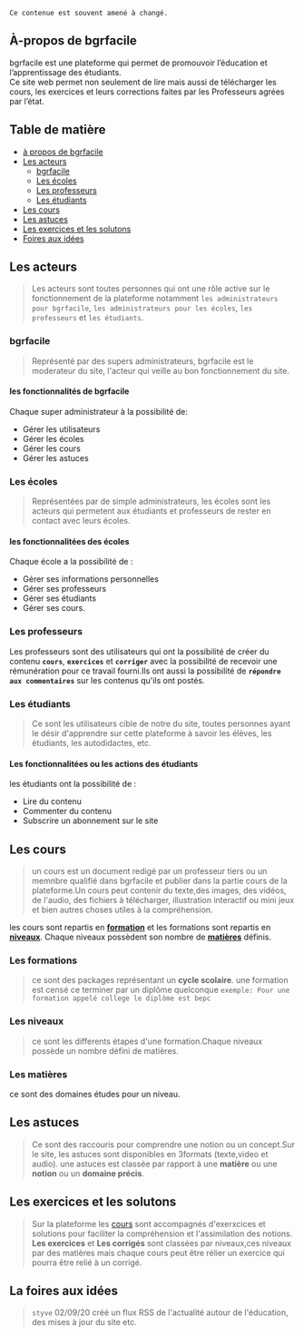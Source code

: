 ````
Ce contenue est souvent amené à changé.
````

## À-propos de bgrfacile  
bgrfacile est une plateforme qui permet de promouvoir l’éducation et l’apprentissage des étudiants.  
Ce site web  permet non seulement de lire mais aussi de télécharger les cours, les exercices et leurs corrections faites par les Professeurs agrées par l’état.

## Table de matière

- [à propos de bgrfacile ](#À-propos-de-bgrfacile)
- [Les acteurs](#Les-acteurs)
  - [bgrfacile](#bgrfacile)
  - [Les écoles ](#Les-écoles)
  - [Les professeurs](#Les-professeurs)
  - [Les étudiants](#Les-etudiants)
- [Les cours](#Les-cours)
- [Les astuces](#Les-astuces)
- [Les exercices et les solutons](#Les-exercices-et-les-solutons)
- [Foires aux idées ](#Foires-aux-idées )


## Les acteurs  
>Les acteurs sont toutes personnes qui ont une rôle active sur le  fonctionnement de la plateforme notamment 
`les administrateurs pour bgrfacile`, `les administrateurs pour les écoles`, `les professeurs` et `les étudiants`.  

### bgrfacile  
> Représenté par des supers administrateurs, bgrfacile est le moderateur du site, l'acteur qui veille au bon fonctionnement du site.  

#### les fonctionnalités de bgrfacile
Chaque super administrateur à la possibilité de:    
* Gérer les utilisateurs
* Gérer les écoles
* Gérer les cours
* Gérer les astuces


### Les écoles  
> Représentées par de simple administrateurs, les écoles sont les acteurs qui permetent aux étudiants et professeurs de rester en contact avec leurs écoles.    

#### les fonctionnalitées des écoles 
Chaque école a la possibilité de :  
* Gérer ses informations personnelles
* Gérer ses professeurs  
* Gérer ses étudiants  
* Gérer ses cours.

### Les professeurs  
Les professeurs sont des utilisateurs qui ont la possibilité de créer du contenu  **`cours`**, **`exercices`** et **`corriger`** avec la possibilité de recevoir une rémunération pour ce travail fourni.Ils ont aussi la possibilité de **`répondre aux commentaires`** sur les contenus qu'ils ont postés.

### Les étudiants  
> Ce sont les utilisateurs cible de notre du site, toutes personnes ayant le désir d'apprendre sur cette plateforme à savoir les élèves, les étudiants, les autodidactes, etc. 

#### Les fonctionnalitées ou les actions des étudiants 
les étudiants ont la possibilité de :
* Lire du contenu   
* Commenter du contenu  
* Subscrire un abonnement sur le site

## Les cours  

> un cours est un document redigé par un professeur tiers ou un memnbre qualifié dans bgrfacile et publier dans la partie cours de la plateforme.Un cours peut contenir du texte,des images, des vidéos, de l'audio, des fichiers à télécharger, illustration interactif ou mini jeux et bien autres choses utiles à la compréhension.

les cours sont repartis en __[formation](#les-formations)__ et les formations sont repartis en __[niveaux](#les-niveaux)__. Chaque niveaux possèdent son nombre de __[matières](#les-matières)__ définis.

### Les formations  
> ce sont des packages représentant un __cycle scolaire__. une formation est censé ce terminer par un diplôme quelconque ``exemple: Pour une formation appelé college le diplôme est bepc``  

### Les niveaux 
> ce sont les differents étapes d'une formation.Chaque niveaux possède un nombre défini de matières.

### Les matières  
ce sont des domaines études pour un niveau.

## Les astuces  
>Ce sont des raccouris pour comprendre une notion ou un concept.Sur le site, les astuces sont disponibles en 3formats (texte,video et audio).
une astuces est classée par rapport à une **matière** ou une **notion** ou un **domaine précis**.    

## Les exercices et les solutons  
>Sur la plateforme les [cours](#les-cours) sont accompagnés d'exerxcices et solutions pour faciliter la compréhension et l'assimilation des notions.  
__Les exercices__ et __Les corrigés__ sont classées par niveaux,ces niveaux par des matières mais chaque cours peut être rélier un exercice qui pourra être relié à un corrigé. 

## La foires aux idées 
> `styve` 02/09/20 créé un flux RSS de l'actualité autour de l'éducation, des mises à jour du site etc.






